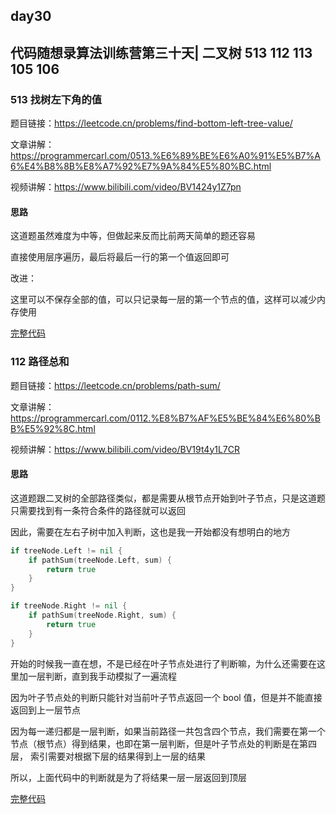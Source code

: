 ## day30

## 代码随想录算法训练营第三十天| 二叉树 513 112 113 105 106

### 513 找树左下角的值

题目链接：https://leetcode.cn/problems/find-bottom-left-tree-value/

文章讲解：https://programmercarl.com/0513.%E6%89%BE%E6%A0%91%E5%B7%A6%E4%B8%8B%E8%A7%92%E7%9A%84%E5%80%BC.html

视频讲解：https://www.bilibili.com/video/BV1424y1Z7pn

#### 思路
这道题虽然难度为中等，但做起来反而比前两天简单的题还容易

直接使用层序遍历，最后将最后一行的第一个值返回即可

改进：

这里可以不保存全部的值，可以只记录每一层的第一个节点的值，这样可以减少内存使用

[完整代码](https://github.com/hd2yao/leetcode/tree/master/training/day30/0513_find_bottom_left_tree_value.go)

### 112 路径总和

题目链接：https://leetcode.cn/problems/path-sum/

文章讲解：https://programmercarl.com/0112.%E8%B7%AF%E5%BE%84%E6%80%BB%E5%92%8C.html

视频讲解：https://www.bilibili.com/video/BV19t4y1L7CR

#### 思路
这道题跟二叉树的全部路径类似，都是需要从根节点开始到叶子节点，只是这道题只需要找到有一条符合条件的路径就可以返回

因此，需要在左右子树中加入判断，这也是我一开始都没有想明白的地方
```go
if treeNode.Left != nil {
    if pathSum(treeNode.Left, sum) {
        return true
    }
}

if treeNode.Right != nil {
    if pathSum(treeNode.Right, sum) {
        return true
    }
}
```
开始的时候我一直在想，不是已经在叶子节点处进行了判断嘛，为什么还需要在这里加一层判断，直到我手动模拟了一遍流程

因为叶子节点处的判断只能针对当前叶子节点返回一个 bool 值，但是并不能直接返回到上一层节点

因为每一递归都是一层判断，如果当前路径一共包含四个节点，我们需要在第一个节点（根节点）得到结果，也即在第一层判断，但是叶子节点处的判断是在第四层，
索引需要对根据下层的结果得到上一层的结果

所以，上面代码中的判断就是为了将结果一层一层返回到顶层

[完整代码](https://github.com/hd2yao/leetcode/tree/master/training/day30/0112_path_sum.go)